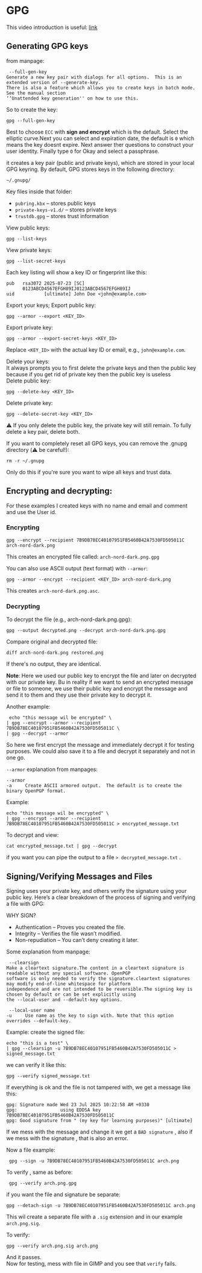 # GPG
This video introduction is useful:
<a href="https://youtu.be/eLKOIjNFwVs?si=PLbj2rqOqCVmM92R">link</a>
<br/>

## Generating GPG keys
from manpage:
```
 --full-gen-key
Generate a new key pair with dialogs for all options.  This is an extended version of --generate-key.
There is also a feature which allows you to create keys in batch mode. See the manual section 
‘‘Unattended key generation'' on how to use this.
```

So to create the key:
```
gpg --full-gen-key
```
Best to choose `ECC` with **sign and encrypt** which is the default. Select the elliptic curve.Next you can select and
expiration date, the default is `0` which means the key doesnt expire. Next answer ther questions to construct your
user identity. Finally type `O` for Okay and select a passphrase.

it creates a key pair (public and private keys), which are stored in your local GPG keyring.
By default, GPG stores keys in the following directory:
```
~/.gnupg/
```
Key files inside that folder:
- `pubring.kbx` – stores public keys
- `private-keys-v1.d/` – stores private keys
- `trustdb.gpg` – stores trust information

View public keys:
```
gpg --list-keys
```

View private keys:
```
gpg --list-secret-keys
```

Each key listing will show a key ID or fingerprint like this:
```
pub   rsa3072 2025-07-23 [SC]
      0123ABCD4567EFGH89IJ0123ABCD4567EFGH89IJ
uid           [ultimate] John Doe <john@example.com>
```

Export your keys;
Export public key:
```
gpg --armor --export <KEY_ID>
```

Export private key:
```
gpg --armor --export-secret-keys <KEY_ID>
```
Replace `<KEY_ID>` with the actual key ID or email, e.g., `john@example.com`.

Delete your keys: <br/>
It always prompts you to first delete the private keys and then the public key because if you get rid of private key
then the public key is useless <br/>
Delete public key:
```
gpg --delete-key <KEY_ID>
```

Delete private key:
```
gpg --delete-secret-key <KEY_ID>
```
⚠️ If you only delete the public key, the private key will still remain. To fully delete a key pair, delete both.


If you want to completely reset all GPG keys, you can remove the .gnupg directory (⚠️ be careful!):
```
rm -r ~/.gnupg
```
Only do this if you're sure you want to wipe all keys and trust data.



## Encrypting and decrypting:
For these examples I created keys with no name and email and comment and use the User id.<br/>

### Encrypting
```
gpg --encrypt --recipient 7B9DB78EC40107951FB5460B42A7530FD505011C arch-nord-dark.png
```
This creates an encrypted file called: `arch-nord-dark.png.gpg`

You can also use ASCII output (text format) with `--armor`:
```
gpg --armor --encrypt --recipient <KEY_ID> arch-nord-dark.png
```
This creates `arch-nord-dark.png.asc`.


### Decrypting
To decrypt the file (e.g., arch-nord-dark.png.gpg):
```
gpg --output decrypted.png --decrypt arch-nord-dark.png.gpg
```

Compare original and decrypted file:
```
diff arch-nord-dark.png restored.png
```
If there's no output, they are identical.<br/>

**Note**: Here we used our public key to encrypt the file and later on decrypted with our private key. Bu in reality
if we want to send an encrypted message or file to someone, we use their public key and encrypt the message and send
it to them and they use their private key to decrypt it. <br/>

Another example:
```
 echo "this message wil be encrypted" \
| gpg --encrypt --armor --recipient 7B9DB78EC40107951FB5460B42A7530FD505011C \
| gpg --decrypt --armor
```
So here we first encrypt the message and immediately decrypt it for testing purposes. We could also save it to a file
and decrypt it separately and not in one go.

`--armor` explanation from manpages:
```
--armor
-a     Create ASCII armored output.  The default is to create the binary OpenPGP format.
```

Example: 
```
echo "this message wil be encrypted" \
| gpg --encrypt --armor --recipient 7B9DB78EC40107951FB5460B42A7530FD505011C > encrypted_message.txt
```

To decrypt and view:
```
cat encrypted_message.txt | gpg --decrypt
```
if you want you can pipe the output to a file ` > decrypted_message.txt ` . <br/>

## Signing/Verifying Messages and Files
Signing uses your private key, and others verify the signature using your public key. Here’s a clear breakdown of the 
process of signing and verifying a file with GPG: <br/>

WHY SIGN?
- Authentication – Proves you created the file.
- Integrity – Verifies the file wasn’t modified.
- Non-repudiation – You can’t deny creating it later.

Some explanation from manpage:
```
 --clearsign
Make a cleartext signature.The content in a cleartext signature is readable without any special software. OpenPGP 
software is only needed to verify the signature.cleartext signatures may modify end-of-line whitespace for platform
independence and are not intended to be reversible.The signing key is chosen by default or can be set explicitly using
the --local-user and --default-key options.
```

```
 --local-user name
-u     Use name as the key to sign with. Note that this option overrides --default-key.
```

Example:
create the signed file:
```
echo "this is a test" \
| gpg --clearsign -u 7B9DB78EC40107951FB5460B42A7530FD505011C > signed_message.txt
```

we can verify it like this:
```
gpg --verify signed_message.txt
```
If everything is ok and the file is not tampered with, we get a message like this:
```
gpg: Signature made Wed 23 Jul 2025 10:22:58 AM +0330
gpg:                using EDDSA key 7B9DB78EC40107951FB5460B42A7530FD505011C
gpg: Good signature from " (my key for learning purposes)" [ultimate]
```
If we mess with the message and change it we get a `BAD signature` , also if we mess with the signature , that is also
an error.

Now a file example:
```
 gpg --sign -u 7B9DB78EC40107951FB5460B42A7530FD505011C arch.png
```

To verify , same as before:
```
 gpg --verify arch.png.gpg
```

if you want the file and signature be separate:
```
gpg --detach-sign -u 7B9DB78EC40107951FB5460B42A7530FD505011C arch.png
```
This wil create a separate file with a `.sig` extension and in our example `arch.png.sig`.

To verify:
```
gpg --verify arch.png.sig arch.png
```
And it passes. <br/>
Now for testing, mess with file in GIMP and you see that `verify` fails.








